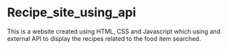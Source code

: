# Recipe_site_using_api
This is a website created using HTML, CSS and Javascript which using and external API to display the recipes related to the food item searched.
